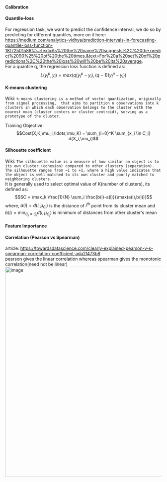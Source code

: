 #### Calibration

#### Quantile-loss
For regression task, we want to predict the confidence interval, we do so by predicting for different quantiles, more on it here:
https://medium.com/analytics-vidhya/prediction-intervals-in-forecasting-quantile-loss-function-18f72501586f#:~:text=As%20the%20name%20suggests%2C%20the,predict%2090%25%20of%20the%20times.&text=For%20a%20set%20of%20predictions%2C%20the%20loss%20will%20be%20its%20average.  
For a quantile q, the regression loss function is defined as: $$L(y_i^p,y_i) = max(q(y_i^p-y_i),(q-1)(y_i^p-y_i))$$

#### K-means clustering
Wiki: ```k-means clustering is a method of vector quantization, originally from signal processing, 
that aims to partition n observations into k clusters in which each observation belongs to the cluster with the nearest mean (cluster centers or cluster centroid),
serving as a prototype of the cluster.```    

Training Objective: $$Cost(X,K,\mu_i,\ldots,\mu_K) = \sum_{i=0}^K \sum_{x_i \in C_i} d(X_i,\mu_i)$$

#### Silhouette coefficient
Wiki: ```The silhouette value is a measure of how similar an object is to its own cluster (cohesion) compared to other clusters (separation). 
The silhouette ranges from −1 to +1, where a high value indicates that the object is well matched to its own cluster and poorly matched to neighboring clusters.```  
It is generally used to select optimal value of K(number of clusters), its defined as:
$$SC = \max_k \frac{1}{N} \sum_i \frac{b(i)-a(i)}{\max(a(i),b(i))}$$
where, $a(i)= d(i, \mu_{C_i})$ is the distance of $i^{th}$ point from its cluster mean and $b(i)=\min_{C_j \neq C_i} d(i,\mu_{C_j})$ is minimum of distances from other cluster's mean

#### Feature Importance

#### Correlation (Pearson vs Spearman)
article: https://towardsdatascience.com/clearly-explained-pearson-v-s-spearman-correlation-coefficient-ada2f473b8  
pearson gives the linear correlation whereas spearman gives the monotonic correlation(need not be linear)
<img width="676" alt="image" src="https://user-images.githubusercontent.com/17162465/229291126-49c06c14-adc2-4f05-a31f-bf346e3773bb.png">
